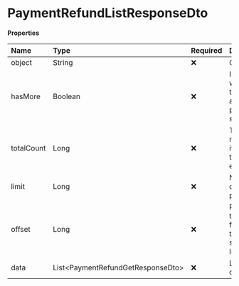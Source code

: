 # PaymentRefundListResponseDto

**Properties**

| Name       | Type                                | Required | Description                                                 |
| :--------- | :---------------------------------- | :------- | :---------------------------------------------------------- |
| object     | String                              | ❌       | Object type                                                 |
| hasMore    | Boolean                             | ❌       | Indicates whether there is another page to be searched      |
| totalCount | Long                                | ❌       | Total number of items for the filters entered               |
| limit      | Long                                | ❌       | Number of objects per page                                  |
| offset     | Long                                | ❌       | Position of the object from which the page should be loaded |
| data       | List\<PaymentRefundGetResponseDto\> | ❌       | List of objects                                             |

<!-- This file was generated by liblab | https://liblab.com/ -->
